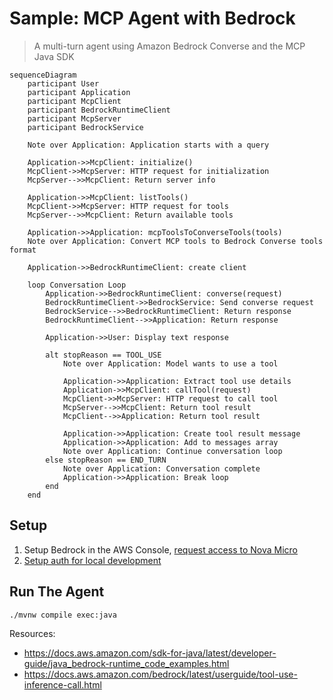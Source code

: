 # Sample: MCP Agent with Bedrock

> A multi-turn agent using Amazon Bedrock Converse and the MCP Java SDK

```mermaid
sequenceDiagram
    participant User
    participant Application
    participant McpClient
    participant BedrockRuntimeClient
    participant McpServer
    participant BedrockService

    Note over Application: Application starts with a query
    
    Application->>McpClient: initialize()
    McpClient->>McpServer: HTTP request for initialization
    McpServer-->>McpClient: Return server info
    
    Application->>McpClient: listTools()
    McpClient->>McpServer: HTTP request for tools
    McpServer-->>McpClient: Return available tools
    
    Application->>Application: mcpToolsToConverseTools(tools)
    Note over Application: Convert MCP tools to Bedrock Converse tools format
    
    Application->>BedrockRuntimeClient: create client
    
    loop Conversation Loop
        Application->>BedrockRuntimeClient: converse(request)
        BedrockRuntimeClient->>BedrockService: Send converse request
        BedrockService-->>BedrockRuntimeClient: Return response
        BedrockRuntimeClient-->>Application: Return response
        
        Application->>User: Display text response
        
        alt stopReason == TOOL_USE
            Note over Application: Model wants to use a tool
            
            Application->>Application: Extract tool use details
            Application->>McpClient: callTool(request)
            McpClient->>McpServer: HTTP request to call tool
            McpServer-->>McpClient: Return tool result
            McpClient-->>Application: Return tool result
            
            Application->>Application: Create tool result message
            Application->>Application: Add to messages array
            Note over Application: Continue conversation loop
        else stopReason == END_TURN
            Note over Application: Conversation complete
            Application->>Application: Break loop
        end
    end
```

## Setup

1. Setup Bedrock in the AWS Console, [request access to Nova Micro](https://us-east-1.console.aws.amazon.com/bedrock/home?region=us-east-1#/modelaccess)
1. [Setup auth for local development](https://docs.aws.amazon.com/cli/v1/userguide/cli-chap-authentication.html)

## Run The Agent

```
./mvnw compile exec:java
```

Resources:
- https://docs.aws.amazon.com/sdk-for-java/latest/developer-guide/java_bedrock-runtime_code_examples.html
- https://docs.aws.amazon.com/bedrock/latest/userguide/tool-use-inference-call.html
